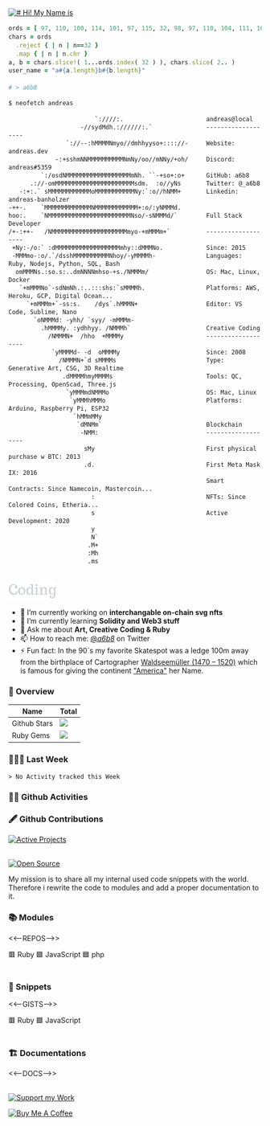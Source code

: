 <a href="#hi-my-name">
  <img src="https://raw.githubusercontent.com/a6b8/a6b8/main/assets/headlines/custom/hi-my-name-is.svg" height="38px" alt="# Hi! My Name is" name="Hi! My Name is...">
</a>

```Ruby
ords = [ 97, 110, 100, 114, 101, 97, 115, 32, 98, 97, 110, 104, 111, 108, 122, 101, 114 ]
chars = ords
  .reject { | n | n==32 }
  .map { | n | n.chr }
a, b = chars.slice!( 1...ords.index( 32 ) ), chars.slice( 2.. )
user_name = "a#{a.length}b#{b.length}"

# > a6b8
```

```console
$ neofetch andreas

                        `:////:.                       andreas@local
                    -//sydMdh.://////:.`               -------------------
                `://--:hMMMMNmyo//dmhhyyso+:::://-     Website: andreas.dev
             -:+sshmNNMMMMMMMMMMNmNy/oo//mNNy/+oh/     Discord: andreas#5359
         `:/osdNMMMMMMMMMMMMMMMMMMmNh. ``-+so+:o+      GitHub: a6b8
      .://-omMMMMMMMMMMMMMMMMMMMMMMsdm.  :o//yNs       Twitter: @_a6b8
   -:+:.` sMMMMMMMMMMMMoMMMMMMMMMMMNy:`:o//hNMM+       Linkedin: andreas-banholzer
-++-.    `MMMMMMMMMMMMMNMMMMMMMMMMMM+:o/:yNMMMd.
hoo:.    `NMMMMMMMMMMMMMMMMMMMMMMMNso/-sNMMMd/`        Full Stack Developer
/+-:++-   /NMMMMMMMMMMMMMMMMMMMMMmyo-+mMMMm+`          -------------------  
 +Ny:-/o:` :dMMMMMMMMMMMMMMMMMMmhy::dMMMNo.            Since: 2015
 -MMMmo-:o/.`/dsshMMMMMMMMMMNhoy/-yMMMMh-              Languages: Ruby, Nodejs, Python, SQL, Bash
  omMMMNs.:so.s:..dmNNNNmhso-+s./NMMMm/                OS: Mac, Linux, Docker
   `+mMMMNo`-sdNmNh.:..:::shs:`sMMMMh.                 Platforms: AWS, Heroku, GCP, Digital Ocean...
     `+mMMMm+`-ss:s.    /dys`.hMMMN+                   Editor: VS Code, Sublime, Nano
       `oNMMMd: -yhh/ `syy/ -mMMMm-
         .hMMMMy. :ydhhyy. /NMMMh`                     Creative Coding         
           /NMMMN+  /hho  +MMMMy                       -------------------
            `yMMMMd- -d  oMMMMy                        Since: 2008
              /NMMMN+`d sMMMMs                         Type: Generative Art, CSG, 3D Realtime
               .dMMMMhmyMMMMs                          Tools: QC, Processing, OpenScad, Three.js
                `yMMMmdNMMMo                           OS: Mac, Linux
                 `yMMMhMMMo                            Platforms: Arduino, Raspberry Pi, ESP32
                  `hMMmMMy 
                   `dMNMm`                             Blockchain
                    -NMM:                              -------------------
                     sMy                               First physical purchase w BTC: 2013
                     .d.                               First Meta Mask IX: 2016
                                                       Smart Contracts: Since Namecoin, Mastercoin...
                       :                               NFTs: Since Colored Coins, Etheria...
                       s                               Active Development: 2020
                       y                          
                       N`                         
                      .M+                         
                      :Mh                         
                      .ms                         
```

<br>

<a href="#hi-my-name">
  <img src="https://raw.githubusercontent.com/a6b8/a6b8/main/assets/headlines/custom/coding.svg" height="38px" alt="Coding" name="Coding">
</a>

- 🔭 I’m currently working on **interchangable on-chain svg nfts**
- 🌱 I’m currently learning **Solidity and Web3 stuff**
- 💬 Ask me about **Art, Creative Coding & Ruby**
- 📫 How to reach me: [@_a6b8_](https://twitter.com/_a6b8_) on Twitter
- ⚡ Fun fact: In the 90´s my favorite Skatespot was a ledge 100m away from the birthplace of Cartographer [Waldseemüller (1470 – 1520)](https://en.wikipedia.org/wiki/Martin_Waldseemüller) which is famous for giving the continent ["America"](https://en.wikipedia.org/wiki/Naming_of_the_Americas) her Name.

### 🦖 Overview

| Name | Total  |
| ---- | ---- |
| Github Stars | <a href="#-modules"><img src="https://img.shields.io/github/stars/a6b8?color=171B21&logo=F3A966&logoColor=F3A966&style=flat&token=1&label="></a> |
| Ruby Gems | <a href="#-modules"><img src="https://img.shields.io/gem/u/a6b8?color=171B21&logo=F3A966&logoColor=F3A966&style=flat&token=1&label="></a> |


### 🧑🏻‍💻 Last Week
<!--START_SECTION:waka-->
```text
> No Activity tracked this Week
```
<!--END_SECTION:waka-->

### 🤸🏻 Github Activities
<!--START_SECTION:activity-->

### 🖋 Github Contributions
<a href="#hi-my-name">
  <img src="https://activity-graph.herokuapp.com/graph?username=a6b8&bg_color=0E1116&color=C9D0D7&line=C9D0D7&&point=C9D0D7&&area=true&hide_border=true&hide_title=true&area=false" alt="Active Projects" name="Active Projects">
</a>

<br>
<br>

<a href="#hi-my-name"><img src="https://raw.githubusercontent.com/a6b8/a6b8/main/assets/headlines/custom/latest-projects.svg" height="38px" alt="Open Source" name="Open Source"></a>

My mission is to share all my internal used code snippets with the world. Therefore i rewrite the code to modules and add a proper documentation to it.

### 📚 Modules

<<--REPOS-->>

🟥 Ruby 🟩 JavaScript 🟦 php
<br>
<br>

### 📝 Snippets

<<--GISTS-->>

🟥 Ruby 🟩 JavaScript
<br>
<br>

### 🏗️ Documentations

<<--DOCS-->>
<br>
<br>

<!---
x
<a href="#welcome">
<img src="https://raw.githubusercontent.com/a6b8/a6b8/main/assets/headlines/custom/stats.svg" height="38px" alt="Statistic" name="statistic">
</a>

| **Github Stats** | **Languages** |
| :-- | :-- |
| <a href="#stats">![overview](https://github-readme-stats.vercel.app/api?username=a6b8&show_icons=true&hide_title=true&icon_color=CAD1D8&text_color=CAD1D8&bg_color=0E1116&hide_border=true&title_color=6CCF64) | ![languages](https://github-readme-stats.vercel.app/api/top-langs/?username=a6b8&langs_count=8&show_icons=true&hide_title=true&icon_color=CAD1D8&text_color=CAD1D8&bg_color=0E1116&hide_border=true&title_color=CAD1D8&layout=compact)</a> |

<br>
<br>
-->

<a href="#welcome">
<img src="https://raw.githubusercontent.com/a6b8/a6b8/main/assets/headlines/custom/support-my-work.svg" height="38px" alt="Support my Work" name="Support my work">
</a>

<a href="https://www.buymeacoffee.com/a6b8" target="_blank"><img src="https://cdn.buymeacoffee.com/buttons/v2/default-white.png" alt="Buy Me A Coffee" height="40"></a>

